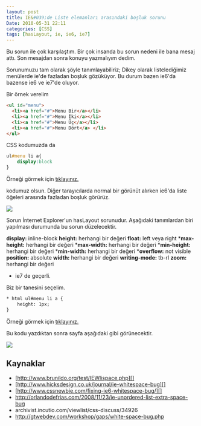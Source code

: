 ```yaml
---
layout: post
title: IE&#039;de Liste elemanları arasındaki boşluk sorunu
Date: 2010-05-31 22:11
categories: [CSS]
tags: [hasLayout, ie, ie6, ie7]
---
```


Bu sorun ile çok karşılaştım. Bir çok insanda bu sorun nedeni ile bana
mesaj attı. Son mesajdan sonra konuyu yazmalıyım dedim.

Sorunumuzu tam olarak şöyle tanımlayabiliriz; Dikey olarak
listelediğimiz menülerde ie'de fazladan boşluk gözüküyor. Bu durum bazen
ie6'da bazense ie6 ve ie7'de oluyor.

Bir örnek verelim

```html
<ul id="menu">
  <li><a href="#">Menu Bir</a></li>
  <li><a href="#">Menu İki</a></li>
  <li><a href="#">Menu Üç</a></li>
  <li><a href="#">Menu Dört</a> </li>
</ul>
```

CSS kodumuzda da

```css
ul#menu li a{
	display:block
}
```

Örneği görmek için [tıklayınız.][]

kodumuz olsun. Diğer tarayıcılarda normal bir görünüt alırken ie6'da
liste öğeleri arasında fazladan boşluk görürüz.

![][100]

Sorun İnternet Explorer'un hasLayout sorunudur. Aşağıdaki tanımlardan
biri yapılması durumunda bu sorun düzelecektir.

**display:** inline-block
**height:** herhangi bir değeri
**float:** left veya right
***max-height:** herhangi bir değeri
***max-width:** herhangi bir değeri
***min-height:** herhangi bir değeri
***min-width:** herhangi bir değeri
***overflow:** not visible
**position:** absolute
**width:** herhangi bir değeri
**writing-mode:** tb-rl
**zoom:** herhangi bir değeri

* ie7 de geçerli.

Biz bir tanesini seçelim.

```html
* html ul#menu li a {
	height: 1px;
}
```


Örneği görmek için [tıklayınız.][1]

Bu kodu yazdıktan sonra sayfa aşağıdaki gibi görünecektir.

![][2]

## Kaynaklar

-   [http://www.brunildo.org/test/IEWlispace.php][]
-   [http://www.hicksdesign.co.uk/journal/ie-whitespace-bug][]
-   [http://www.cssnewbie.com/fixing-ie6-whitespace-bug/][]
-   http://orlandodefrias.com/2008/11/23/ie-unordered-list-extra-space-bug
-   archivist.incutio.com/viewlist/css-discuss/34926
-   http://gtwebdev.com/workshop/gaps/white-space-bug.php

  [tıklayınız.]: /dokumanlar/ie6_fazla_bosluk_sorunu/ie_listede_fazla_bosluk_sorunu.html
  [100]: /images/ie_liste_sorunu_01.gif
  [1]: /dokumanlar/ie6_fazla_bosluk_sorunu/ie_listede_fazla_bosluk_sorunu_cev.html
  [2]: /images/ie_liste_sorunu_02.gif
  [http://www.brunildo.org/test/IEWlispace.php]: http://www.brunildo.org/test/IEWlispace.php
  [http://www.hicksdesign.co.uk/journal/ie-whitespace-bug]: http://www.hicksdesign.co.uk/journal/ie-whitespace-bug
  [http://www.cssnewbie.com/fixing-ie6-whitespace-bug/]: http://www.cssnewbie.com/fixing-ie6-whitespace-bug/
